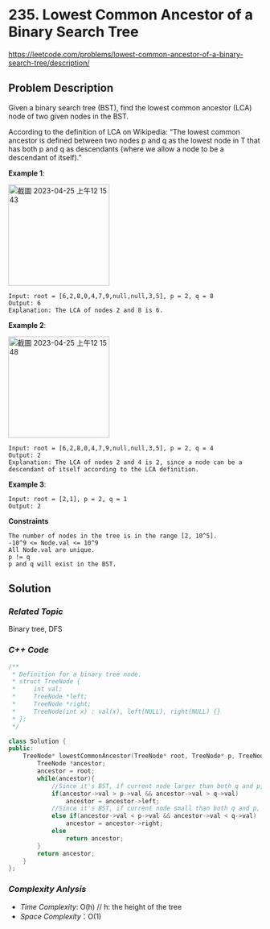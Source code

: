 # 235. Lowest Common Ancestor of a Binary Search Tree
https://leetcode.com/problems/lowest-common-ancestor-of-a-binary-search-tree/description/

## Problem Description

Given a binary search tree (BST), find the lowest common ancestor (LCA) node of two given nodes in the BST.

According to the definition of LCA on Wikipedia: “The lowest common ancestor is defined between two nodes p and q as the lowest node in T that has both p and q as descendants (where we allow a node to be a descendant of itself).”


**Example 1**:

<img width="201" alt="截圖 2023-04-25 上午12 15 43" src="https://user-images.githubusercontent.com/18256877/234055844-b98a78b5-ee8e-49dd-86d4-02500816bab6.png">

```
Input: root = [6,2,8,0,4,7,9,null,null,3,5], p = 2, q = 8
Output: 6
Explanation: The LCA of nodes 2 and 8 is 6.
```
**Example 2**:

<img width="201" alt="截圖 2023-04-25 上午12 15 48" src="https://user-images.githubusercontent.com/18256877/234055895-c20895e9-7b9d-4a6d-8e60-c9b8209f3c8e.png">

```
Input: root = [6,2,8,0,4,7,9,null,null,3,5], p = 2, q = 4
Output: 2
Explanation: The LCA of nodes 2 and 4 is 2, since a node can be a descendant of itself according to the LCA definition.
```
**Example 3**:
```
Input: root = [2,1], p = 2, q = 1
Output: 2
```

**Constraints**
```
The number of nodes in the tree is in the range [2, 10^5].
-10^9 <= Node.val <= 10^9
All Node.val are unique.
p != q
p and q will exist in the BST.
```

## Solution

### _Related Topic_
   Binary tree, DFS

### _C++ Code_
```cpp
/**
 * Definition for a binary tree node.
 * struct TreeNode {
 *     int val;
 *     TreeNode *left;
 *     TreeNode *right;
 *     TreeNode(int x) : val(x), left(NULL), right(NULL) {}
 * };
 */

class Solution {
public:
    TreeNode* lowestCommonAncestor(TreeNode* root, TreeNode* p, TreeNode* q) {
        TreeNode *ancestor;
        ancestor = root;
        while(ancestor){
            //Since it's BST, if current node larger than both q and p, q and p must bost be its left child nodes
            if(ancestor->val > p->val && ancestor->val > q->val)
                ancestor = ancestor->left;
            //Since it's BST, if current node small than both q and p, q and p must bost be its right child nodes
            else if(ancestor->val < p->val && ancestor->val < q->val)
                ancestor = ancestor->right;
            else
                return ancestor;
        }
        return ancestor;
    }
};
```

### _Complexity Anlysis_
- _Time Complexity_: O(h) // h: the height of the tree
- _Space Complexity_：O(1)
